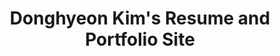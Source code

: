 ---
layout: portfolio
title: Donghyeon Kim's Resume and Portfolio Site
description: Donghyeon Kim's Resume and Portfolio Site, Powered By 'jekyll' and 'chrjabs/Grape-Achademic-Theme'.
---